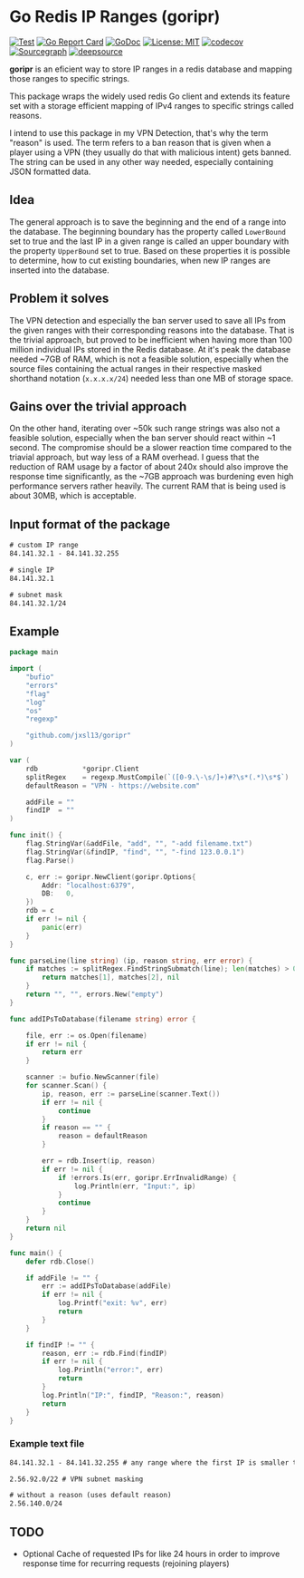 # Go Redis IP Ranges (goripr)

[![Test](https://github.com/jxsl13/goripr/workflows/Test/badge.svg)](https://github.com/jxsl13/goripr/actions) [![Go Report Card](https://goreportcard.com/badge/github.com/jxsl13/goripr)](https://goreportcard.com/report/github.com/jxsl13/goripr) [![GoDoc](https://godoc.org/github.com/jxsl13/goripr?status.svg)](https://godoc.org/github.com/jxsl13/goripr) [![License: MIT](https://img.shields.io/badge/License-MIT-blue.svg)](https://opensource.org/licenses/MIT) [![codecov](https://codecov.io/gh/jxsl13/goripr/branch/master/graph/badge.svg)](https://codecov.io/gh/jxsl13/goripr) [![Sourcegraph](https://sourcegraph.com/github.com/jxsl13/goripr/-/badge.svg)](https://sourcegraph.com/github.com/jxsl13/goripr?badge) [![deepsource](https://static.deepsource.io/deepsource-badge-light.svg)](https://deepsource.io/gh/jxsl13/goripr/)


**goripr** is an eficient way to store IP ranges in a redis database and mapping those ranges to specific strings.

This package wraps the widely used redis Go client and extends its feature set with a storage efficient mapping of IPv4 ranges to specific strings called reasons.

I intend to use this package in my VPN Detection, that's why the term "reason" is used.
The term refers to a ban reason that is given when a player using a VPN (they usually do that with malicious intent) gets banned.
The string can be used in any other way needed, especially containing JSON formatted data.

## Idea

The general approach is to save the beginning and the end of a range into the database.
The beginning boundary has the property called `LowerBound` set to true and the last IP in a given range is called an upper boundary with the property `UpperBound` set to true.
Based on these properties it is possible to determine, how to cut existing boundaries, when new IP ranges are inserted into the database.

## Problem it solves

The VPN detection and especially the ban server used to save all IPs from the given ranges with their corresponding reasons into the database. That is the trivial approach, but proved to be inefficient when having more than 100 million individual IPs stored in the Redis database. At it's peak the database needed ~7GB of RAM, which is not a feasible solution, especially when the source files containing the actual ranges in their respective masked shorthand notation (`x.x.x.x/24`) needed less than one MB of storage space.

## Gains over the trivial approach

On the other hand, iterating over ~50k such range strings was also not a feasible solution, especially when the ban server should react within ~1 second.
The compromise should be a slower reaction time compared to the triavial approach, but way less of a RAM overhead.
I guess that the reduction of RAM usage by a factor of about 240x should also improve the response time significantly, as the ~7GB approach was burdening even high performance servers rather heavily.
The current RAM that is being used is about 30MB, which is acceptable.

## Input format of the package

```txt
# custom IP range
84.141.32.1 - 84.141.32.255

# single IP
84.141.32.1

# subnet mask
84.141.32.1/24
```

## Example

```Go
package main

import (
    "bufio"
    "errors"
    "flag"
    "log"
    "os"
    "regexp"

    "github.com/jxsl13/goripr"
)

var (
    rdb           *goripr.Client
    splitRegex    = regexp.MustCompile(`([0-9.\-\s/]+)#?\s*(.*)\s*$`)
    defaultReason = "VPN - https://website.com"

    addFile = ""
    findIP  = ""
)

func init() {
    flag.StringVar(&addFile, "add", "", "-add filename.txt")
    flag.StringVar(&findIP, "find", "", "-find 123.0.0.1")
    flag.Parse()

    c, err := goripr.NewClient(goripr.Options{
        Addr: "localhost:6379",
        DB:   0,
    })
    rdb = c
    if err != nil {
        panic(err)
    }
}

func parseLine(line string) (ip, reason string, err error) {
    if matches := splitRegex.FindStringSubmatch(line); len(matches) > 0 {
        return matches[1], matches[2], nil
    }
    return "", "", errors.New("empty")
}

func addIPsToDatabase(filename string) error {

    file, err := os.Open(filename)
    if err != nil {
        return err
    }

    scanner := bufio.NewScanner(file)
    for scanner.Scan() {
        ip, reason, err := parseLine(scanner.Text())
        if err != nil {
            continue
        }
        if reason == "" {
            reason = defaultReason
        }

        err = rdb.Insert(ip, reason)
        if err != nil {
            if !errors.Is(err, goripr.ErrInvalidRange) {
                log.Println(err, "Input:", ip)
            }
            continue
        }
    }
    return nil
}

func main() {
    defer rdb.Close()

    if addFile != "" {
        err := addIPsToDatabase(addFile)
        if err != nil {
            log.Printf("exit: %v", err)
            return
        }
    }

    if findIP != "" {
        reason, err := rdb.Find(findIP)
        if err != nil {
            log.Println("error:", err)
            return
        }
        log.Println("IP:", findIP, "Reason:", reason)
        return
    }
}
```

### Example text file

```txt
84.141.32.1 - 84.141.32.255 # any range where the first IP is smaller than the second

2.56.92.0/22 # VPN subnet masking

# without a reason (uses default reason)
2.56.140.0/24
```

## TODO

- Optional Cache of requested IPs for like 24 hours in order to improve response time for recurring requests (rejoining players)
